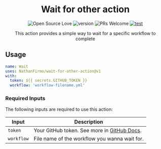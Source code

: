 <div align=center>

# Wait for other action

![Open Source Love](https://badges.frapsoft.com/os/mit/mit.svg?v=102)
![version](https://img.shields.io/github/package-json/v/NathanFirmo/wait-for-other-action)
![PRs Welcome](https://img.shields.io/badge/PRs-welcome-brightgreen.svg)
[![test](https://github.com/NathanFirmo/wait-for-other-action/actions/workflows/test.yml/badge.svg)](https://github.com/NathanFirmo/wait-for-other-action/actions/workflows/test.yml)

This action provides a simple way to wait for a specific workflow to complete

</div>

## Usage

~~~yml
name: Wait 
uses: NathanFirmo/wait-for-other-action@v1
with:
  token: ${{ secrets.GITHUB_TOKEN }}
  workflow: 'workflow-filename.yml'
~~~


### Required Inputs
The following inputs are required to use this action:

| Input | Description |
| --- | --- |
| `token` | Your GitHub token. See more in [GitHub Docs](https://docs.github.com/en/actions/security-guides/automatic-token-authentication). |
| `workflow` | File name of the workflow you wanna wait for. |
